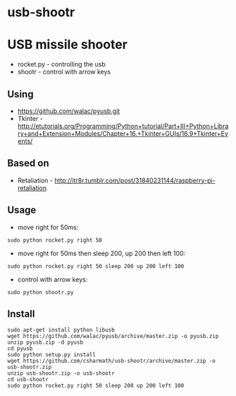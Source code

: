 usb-shootr
==========

# USB missile shooter

- rocket.py - controlling the usb 
- shootr - control with arrow keys


## Using

- https://github.com/walac/pyusb.git
- Tkinter - http://etutorials.org/Programming/Python+tutorial/Part+III+Python+Library+and+Extension+Modules/Chapter+16.+Tkinter+GUIs/16.9+Tkinter+Events/

## Based on 

- Retaliation - http://itr8r.tumblr.com/post/31840231144/raspberry-pi-retaliation

## Usage

- move right for 50ms: 

```
sudo python rocket.py right 50
```

- move right for 50ms then sleep 200, up 200 then left 100: 

```
sudo python rocket.py right 50 sleep 200 up 200 left 100
```


- control with arrow keys: 
```
sudo python shootr.py
```

## Install

```
sudo apt-get install python libusb
wget https://github.com/walac/pyusb/archive/master.zip -o pyusb.zip
unzip pyusb.zip -d pyusb
cd pyusb
sudo python setup.py install
wget https://github.com/csharmath/usb-shootr/archive/master.zip -o usb-shootr.zip
unzip usb-shootr.zip -o usb-shootr
cd usb-shootr
sudo python rocket.py right 50 sleep 200 up 200 left 100
```
